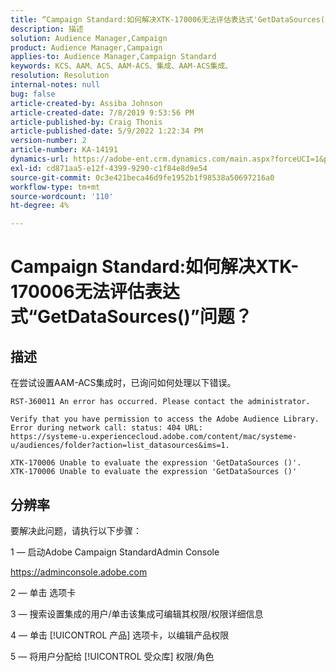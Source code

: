 ```yaml
---
title: “Campaign Standard:如何解决XTK-170006无法评估表达式'GetDataSources()'问题？"
description: 描述
solution: Audience Manager,Campaign
product: Audience Manager,Campaign
applies-to: Audience Manager,Campaign Standard
keywords: KCS、AAM、ACS、AAM-ACS、集成、AAM-ACS集成、
resolution: Resolution
internal-notes: null
bug: false
article-created-by: Assiba Johnson
article-created-date: 7/8/2019 9:53:56 PM
article-published-by: Craig Thonis
article-published-date: 5/9/2022 1:22:34 PM
version-number: 2
article-number: KA-14191
dynamics-url: https://adobe-ent.crm.dynamics.com/main.aspx?forceUCI=1&pagetype=entityrecord&etn=knowledgearticle&id=322eb0db-caa1-e911-a96a-000d3a34e213
exl-id: cd871aa5-e12f-4399-9290-c1f84e8d9e54
source-git-commit: 0c3e421beca46d9fe1952b1f98538a50697216a0
workflow-type: tm+mt
source-wordcount: '110'
ht-degree: 4%

---
```


# Campaign Standard:如何解决XTK-170006无法评估表达式“GetDataSources()”问题？

## 描述


在尝试设置AAM-ACS集成时，已询问如何处理以下错误。


```
RST-360011 An error has occurred. Please contact the administrator.

Verify that you have permission to access the Adobe Audience Library. 
Error during network call: status: 404 URL: 
https://systeme-u.experiencecloud.adobe.com/content/mac/systeme-u/audiences/folder?action=list_datasources&ims=1.

XTK-170006 Unable to evaluate the expression 'GetDataSources ()'.
XTK-170006 Unable to evaluate the expression 'GetDataSources ()'
```

## 分辨率


要解决此问题，请执行以下步骤：



1 — 启动Adobe Campaign StandardAdmin Console

https://adminconsole.adobe.com

2 — 单击  选项卡

3 — 搜索设置集成的用户/单击该集成可编辑其权限/权限详细信息

4 — 单击 [!UICONTROL 产品] 选项卡，以编辑产品权限

5 — 将用户分配给 [!UICONTROL 受众库] 权限/角色
